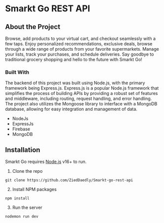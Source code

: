 # Smarkt Go REST API

## About the Project
  Browse, add products to your virtual cart, and checkout seamlessly with a few taps. Enjoy personalized recommendations, exclusive deals, browse through a wide range of products from your favorite supermarkets. Manage your lists, track your purchases, and schedule deliveries. Say goodbye to traditional grocery shopping and hello to the future with Smarkt Go!
  
### Built With
The backend of this project was built using Node.js, with the primary framework being Express.js. Express.js is a popular Node.js framework that simplifies the process of building APIs by providing a robust set of features and middleware, including routing, request handling, and error handling. The project also utilizes the Mongoose library to interface with a MongoDB database, allowing for easy integration and management of data. 


* NodeJs
* ExpressJs
* Firebase
* MongoDB


## Installation

Smarkt Go requires [Node.js](https://nodejs.org/) v16+ to run.


1. Clone the repo
``` 
git clone https://github.com/ZiedDaedly/Smarkt-go-rest-api
```

2. Install NPM packages
``` 
npm install
```
3. Run the server
``` 
nodemon run dev
```
